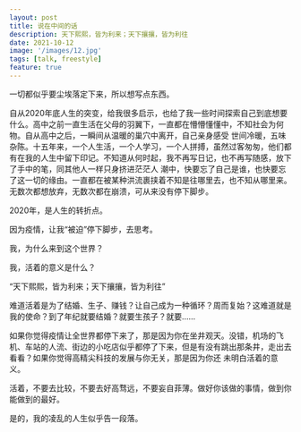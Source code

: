 ```yaml
---
layout: post
title: 说在中间的话
description: 天下熙熙，皆为利来；天下攘攘，皆为利往
date: 2021-10-12
image: '/images/12.jpg'
tags: [talk, freestyle]
feature: true
---
```


一切都似乎要尘埃落定下来，所以想写点东西。

自从2020年底人生的突变，给我很多启示，也给了我一些时间探索自己到底想要什么。高中之前一直生活在父母的羽翼下，一直都在懵懵懂懂中，不知社会为何物。自从高中之后，一瞬间从温暖的巢穴中离开，自己亲身感受
世间冷暖，五味杂陈。十五年来，一个人生活，一个人学习，一个人拼搏，虽然过客匆匆，他们都有在我的人生中留下印记。不知道从何时起，我不再写日记，也不再写随感，放下了手中的笔，同其他人一样只身挤进茫茫人
潮中，快要忘了自己是谁，也快要忘了这一切的缘由。一直都在被某种洪流裹挟着不知是往哪里去，也不知从哪里来。无数次都想放弃，无数次都在崩溃，可从来没有停下脚步。

2020年，是人生的转折点。

因为疫情，让我“被迫”停下脚步，去思考。

我，为什么来到这个世界？

我，活着的意义是什么？

“天下熙熙，皆为利来；天下攘攘，皆为利往”

难道活着是为了结婚、生子、赚钱？让自己成为一种循环？周而复始？这难道就是我的使命？到了年纪就要结婚？就要生孩子？就要……

如果你觉得疫情让全世界都停下来了，那是因为你在坐井观天。没错，机场的飞机、车站的人流、街边的小吃店似乎都停了下来，但是有没有跳出那条井，走出去看看？如果你觉得高精尖科技的发展与你无关，那是因为你还
未明白活着的意义。

活着，不要去比较，不要去好高骛远，不要妄自菲薄。做好你该做的事情，做到你能做到的最好。

是的，我的凌乱的人生似乎告一段落。
